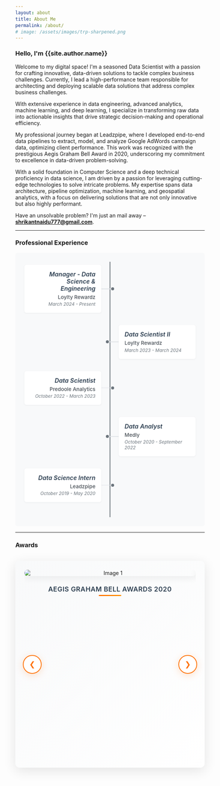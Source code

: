 ```yaml
---
layout: about
title: About Me
permalink: /about/
# image: /assets/images/trp-sharpened.png
---
```


<h3 class="font-weight-light">Hello, I'm <span class="font-weight-bold">{{site.author.name}}</span></h3>

Welcome to my digital space! I'm a seasoned Data Scientist with a passion for crafting innovative, data-driven solutions to tackle complex business challenges. Currently, I lead a high-performance team responsible for architecting and deploying scalable data solutions that address complex business challenges. 

With extensive experience in data engineering, advanced analytics, machine learning, and deep learning, I specialize in transforming raw data into actionable insights that drive strategic decision-making and operational efficiency.

My professional journey began at Leadzpipe, where I developed end-to-end data pipelines to extract, model, and analyze Google AdWords campaign data, optimizing client performance. This work was recognized with the prestigious Aegis Graham Bell Award in 2020, underscoring my commitment to excellence in data-driven problem-solving.

With a solid foundation in Computer Science and a deep technical proficiency in data science, I am driven by a passion for leveraging cutting-edge technologies to solve intricate problems. My expertise spans data architecture, pipeline optimization, machine learning, and geospatial analytics, with a focus on delivering solutions that are not only innovative but also highly performant.

Have an unsolvable problem? I'm just an mail away – **shrikantnaidu777@gmail.com**.

---
<h3>Professional Experience</h3>

<div class="timeline-container">
    <div class="timeline">
        <div class="timeline-item left">
            <div class="timeline-content">
                <h5 class="timeline-title">Manager - Data Science & Engineering</h5>
                <p class="timeline-company">Loylty Rewardz</p>
                <p class="timeline-date">March 2024 - Present</p>
            </div>
        </div>
        <div class="timeline-item right">
            <div class="timeline-content">
                <h5 class="timeline-title">Data Scientist II</h5>
                <p class="timeline-company">Loylty Rewardz</p>
                <p class="timeline-date">March 2023 - March 2024</p>
            </div>
        </div>
        <div class="timeline-item left">
            <div class="timeline-content">
                <h5 class="timeline-title">Data Scientist</h5>
                <p class="timeline-company">Predoole Analytics</p>
                <p class="timeline-date">October 2022 - March 2023</p>
            </div>
        </div>
        <div class="timeline-item right">
            <div class="timeline-content">
                <h5 class="timeline-title">Data Analyst</h5>
                <p class="timeline-company">Medly</p>
                <p class="timeline-date">October 2020 - September 2022</p>
            </div>
        </div>
        <div class="timeline-item left">
            <div class="timeline-content">
                <h5 class="timeline-title">Data Science Intern</h5>
                <p class="timeline-company">Leadzpipe</p>
                <p class="timeline-date">October 2019 - May 2020</p>
            </div>
        </div>
    </div>
</div>
<hr>

### Awards 

<div class="image-slider">
    <div class="slider">
        <div class="slide">
            <img src="/assets/images/2-sharpened.png" alt="Image 1">
            <div class="caption">Aegis Graham Bell Awards 2020</div>
        </div>
        <div class="slide">
            <img src="/assets/images/img-2.png" alt="Image 2">
            <div class="caption">Extraordinary Diligence Award 2024</div>
        </div>
        <div class="slide">
            <img src="/assets/images/img-3.jpg" alt="Image 3">
            <div class="caption">Outside the Box Thinker Award 2025</div>
        </div>
    </div>
    <button class="prev" onclick="moveSlide(-1)">&#10094;</button>
    <button class="next" onclick="moveSlide(1)">&#10095;</button>
</div>

<style>
.image-slider {
    position: relative;
    max-width: 100%;
    margin: 2rem auto;
    border-radius: 12px;
    overflow: hidden;
    box-shadow: 0 8px 32px rgba(0, 0, 0, 0.1);
    background: linear-gradient(135deg, #f8f9fa 0%, #ffffff 100%);
    padding: 1.5rem;
}

.slider {
    display: flex;
    overflow: hidden;
    border-radius: 8px;
}

.slide {
    min-width: 100%;
    transition: transform 0.6s cubic-bezier(0.4, 0, 0.2, 1);
    text-align: center;
    position: relative;
}

.slide img {
    max-width: 100%;
    max-height: 450px;
    height: auto;
    object-fit: contain;
    display: block;
    margin: 0 auto;
    border-radius: 8px;
    transition: transform 0.3s ease;
    box-shadow: 0 4px 20px rgba(0, 0, 0, 0.08);
}

.slide:hover img {
    transform: scale(1.02);
}

.caption {
    margin-top: 1.5rem;
    font-size: 1.1rem;
    font-weight: 600;
    color: #2c3e50;
    letter-spacing: 0.5px;
    text-transform: uppercase;
    position: relative;
    padding-bottom: 0.5rem;
}

.caption::after {
    content: '';
    position: absolute;
    bottom: 0;
    left: 50%;
    transform: translateX(-50%);
    width: 60px;
    height: 3px;
    background: linear-gradient(90deg, #ff6f00, #ff8f00);
    border-radius: 2px;
}

button {
    position: absolute;
    top: 50%;
    transform: translateY(-50%);
    background: rgba(255, 255, 255, 0.95);
    border: 2px solid #ff6f00;
    border-radius: 50%;
    width: 50px;
    height: 50px;
    cursor: pointer;
    font-size: 1.2rem;
    color: #ff6f00;
    transition: all 0.3s cubic-bezier(0.4, 0, 0.2, 1);
    display: flex;
    align-items: center;
    justify-content: center;
    backdrop-filter: blur(10px);
    box-shadow: 0 4px 20px rgba(255, 111, 0, 0.2);
}

button:hover {
    background: #ff6f00;
    color: white;
    transform: translateY(-50%) scale(1.1);
    box-shadow: 0 6px 25px rgba(255, 111, 0, 0.4);
}

button:active {
    transform: translateY(-50%) scale(0.95);
}

.prev {
    left: 20px;
}

.next {
    right: 20px;
}

/* Responsive Design */
@media (max-width: 768px) {
    .image-slider {
        margin: 1rem auto;
        padding: 1rem;
    }
    
    .slide img {
        max-height: 300px;
    }
    
    .caption {
        font-size: 1rem;
        margin-top: 1rem;
    }
    
    button {
        width: 40px;
        height: 40px;
        font-size: 1rem;
    }
    
    .prev {
        left: 10px;
    }
    
    .next {
        right: 10px;
    }
}

@media (max-width: 480px) {
    .slide img {
        max-height: 250px;
    }
    
    .caption {
        font-size: 0.9rem;
    }
    
    button {
        width: 35px;
        height: 35px;
        font-size: 0.9rem;
    }
}

/* Timeline Styles */
.timeline-container {
    max-width: 700px;
    margin: 1rem auto;
    padding: 1.5rem;
    background: #f8f9fa;
    border-radius: 6px;
    position: relative;
}

.timeline {
    position: relative;
    padding: 0.5rem 0;
}

.timeline::before {
    content: '';
    position: absolute;
    left: 50%;
    top: 0;
    bottom: 0;
    width: 2px;
    background: #6c757d;
    transform: translateX(-50%);
}

.timeline-item {
    position: relative;
    margin-bottom: 2rem;
    width: 45%;
    opacity: 0;
    transform: translateY(15px);
    animation: fadeInUp 0.4s ease forwards;
}

.timeline-item:nth-child(1) { animation-delay: 0.1s; }
.timeline-item:nth-child(2) { animation-delay: 0.15s; }
.timeline-item:nth-child(3) { animation-delay: 0.2s; }
.timeline-item:nth-child(4) { animation-delay: 0.25s; }
.timeline-item:nth-child(5) { animation-delay: 0.3s; }

@keyframes fadeInUp {
    to {
        opacity: 1;
        transform: translateY(0);
    }
}

.timeline-item.left {
    left: 0;
    text-align: right;
}

.timeline-item.right {
    left: 55%;
    text-align: left;
}

.timeline-item::before {
    content: '';
    position: absolute;
    top: 50%;
    width: 30px;
    height: 1.5px;
    background: #dee2e6;
    transform: translateY(-50%);
}

.timeline-item.left::before {
    right: -30px;
}

.timeline-item.right::before {
    left: -30px;
}

.timeline-item::after {
    content: '';
    position: absolute;
    top: 50%;
    width: 8px;
    height: 8px;
    background: #6c757d;
    border-radius: 50%;
    transform: translateY(-50%);
}

.timeline-item.left::after {
    right: -34px;
}

.timeline-item.right::after {
    left: -34px;
}

.timeline-content {
    background: #ffffff;
    padding: 1rem;
    border-radius: 6px;
    box-shadow: 0 1px 4px rgba(0, 0, 0, 0.06);
    transition: all 0.2s ease;
    position: relative;
}

.timeline-content:hover {
    transform: translateY(-1px);
    box-shadow: 0 2px 8px rgba(0, 0, 0, 0.1);
}

.timeline-title {
    margin: 0 0 0.3rem 0;
    font-size: 1rem;
    font-weight: 600;
    color: #2c3e50;
    line-height: 1.2;
}

.timeline-company {
    margin: 0 0 0.2rem 0;
    font-size: 0.85rem;
    font-weight: 500;
    color: #495057;
}

.timeline-date {
    margin: 0;
    font-size: 0.75rem;
    color: #6c757d;
    font-weight: 400;
    font-style: italic;
}

/* Responsive Timeline */
@media (max-width: 768px) {
    .timeline-container {
        margin: 0.75rem auto;
        padding: 1.25rem;
    }
    
    .timeline::before {
        left: 1.5rem;
        transform: none;
        width: 2px;
    }
    
    .timeline-item {
        width: 100% !important;
        left: 0 !important;
        text-align: left !important;
        padding-left: 3rem;
        margin-bottom: 1.5rem;
    }
    
    .timeline-item::before {
        right: auto !important;
        left: -2.5rem !important;
        width: 2rem;
        height: 1.5px;
    }
    
    .timeline-item::after {
        right: auto !important;
        left: -2.25rem !important;
        width: 8px;
        height: 8px;
    }
    
    .timeline-content {
        padding: 0.875rem;
    }
    
    .timeline-title {
        font-size: 0.9rem;
    }
    
    .timeline-company {
        font-size: 0.8rem;
    }
    
    .timeline-date {
        font-size: 0.7rem;
    }
}

@media (max-width: 480px) {
    .timeline-container {
        padding: 1rem;
        margin: 0.5rem auto;
    }
    
    .timeline::before {
        left: 1.25rem;
        width: 1.5px;
    }
    
    .timeline-item {
        padding-left: 2.5rem;
        margin-bottom: 1.25rem;
    }
    
    .timeline-item::before {
        left: -2rem !important;
        width: 1.5rem;
        height: 1px;
    }
    
    .timeline-item::after {
        left: -1.75rem !important;
        width: 6px;
        height: 6px;
    }
    
    .timeline-content {
        padding: 0.75rem;
    }
    
    .timeline-title {
        font-size: 0.85rem;
    }
    
    .timeline-company {
        font-size: 0.75rem;
    }
    
    .timeline-date {
        font-size: 0.65rem;
    }
}

/* Socials Styles */
.socials-container {
    max-width: 600px;
    margin: 1.5rem auto;
    padding: 1.5rem;
    background: #ffffff;
    border-radius: 8px;
    box-shadow: 0 2px 8px rgba(0, 0, 0, 0.04);
}

.socials-grid {
    display: flex;
    justify-content: center;
    align-items: center;
    flex-wrap: wrap;
    gap: 1.5rem;
}

.social-link {
    display: flex;
    align-items: center;
    justify-content: center;
    width: 48px;
    height: 48px;
    border-radius: 8px;
    background: #f8f9fa;
    transition: all 0.3s ease;
    text-decoration: none;
    box-shadow: 0 2px 4px rgba(0, 0, 0, 0.05);
}

.social-link:hover {
    transform: translateY(-2px);
    box-shadow: 0 4px 12px rgba(0, 0, 0, 0.15);
    background: #ffffff;
}

.social-link img {
    width: 24px;
    height: 24px;
    transition: transform 0.3s ease;
}

.social-link:hover img {
    transform: scale(1.1);
}

/* Special styling for Weights & Biases */
.social-link:nth-child(5) {
    width: auto;
    padding: 0 1rem;
    background: #ff6f00;
    color: white;
}

.social-link:nth-child(5):hover {
    background: #ff8f00;
}

.social-link:nth-child(5) img {
    width: auto;
    height: 20px;
}

/* Responsive Socials */
@media (max-width: 768px) {
    .socials-container {
        margin: 1rem auto;
        padding: 1.25rem;
    }
    
    .socials-grid {
        gap: 1rem;
    }
    
    .social-link {
        width: 44px;
        height: 44px;
    }
    
    .social-link img {
        width: 22px;
        height: 22px;
    }
    
    .social-link:nth-child(5) {
        padding: 0 0.75rem;
    }
    
    .social-link:nth-child(5) img {
        height: 18px;
    }
}

@media (max-width: 480px) {
    .socials-grid {
        gap: 0.75rem;
    }
    
    .social-link {
        width: 40px;
        height: 40px;
    }
    
    .social-link img {
        width: 20px;
        height: 20px;
    }
    
    .social-link:nth-child(5) {
        padding: 0 0.5rem;
    }
    
    .social-link:nth-child(5) img {
        height: 16px;
    }
}
</style>

<script>
let currentSlide = 0;
let autoPlayInterval;
let isHovered = false;

function showSlide(index) {
    const slides = document.querySelectorAll('.slide');
    if (index >= slides.length) {
        currentSlide = 0;
    } else if (index < 0) {
        currentSlide = slides.length - 1;
    } else {
        currentSlide = index;
    }
    const offset = -currentSlide * 100;
    slides.forEach(slide => {
        slide.style.transform = `translateX(${offset}%)`;
    });
}

function moveSlide(direction) {
    showSlide(currentSlide + direction);
    resetAutoPlay();
}

function startAutoPlay() {
    autoPlayInterval = setInterval(() => {
        if (!isHovered) {
            moveSlide(1);
        }
    }, 5000); // Auto-advance every 5 seconds
}

function stopAutoPlay() {
    clearInterval(autoPlayInterval);
}

function resetAutoPlay() {
    stopAutoPlay();
    startAutoPlay();
}

// Initialize the slider
document.addEventListener('DOMContentLoaded', function() {
    showSlide(currentSlide);
    startAutoPlay();
    
    // Pause auto-play on hover
    const slider = document.querySelector('.image-slider');
    if (slider) {
        slider.addEventListener('mouseenter', () => {
            isHovered = true;
            stopAutoPlay();
        });
        
        slider.addEventListener('mouseleave', () => {
            isHovered = false;
            startAutoPlay();
        });
    }
    
    // Touch/swipe support for mobile
    let startX = 0;
    let endX = 0;
    
    slider.addEventListener('touchstart', (e) => {
        startX = e.touches[0].clientX;
    });
    
    slider.addEventListener('touchend', (e) => {
        endX = e.changedTouches[0].clientX;
        handleSwipe();
    });
    
    function handleSwipe() {
        const threshold = 50;
        const diff = startX - endX;
        
        if (Math.abs(diff) > threshold) {
            if (diff > 0) {
                moveSlide(1); // Swipe left - next slide
            } else {
                moveSlide(-1); // Swipe right - previous slide
            }
        }
    }
});
</script>

<!-- <hr>

<h3>Tech Socials</h3>

<div class="socials-container">
    <div class="socials-grid">
        <a href="https://x.com/shrikantnaiidu" target="_blank" rel="noreferrer" class="social-link">
            <img src="https://raw.githubusercontent.com/danielcranney/readme-generator/main/public/icons/socials/twitter.svg" alt="X" />
        </a>
        <a href="https://www.linkedin.com/in/shrikant-naidu/" target="_blank" rel="noreferrer" class="social-link">
            <img src="https://raw.githubusercontent.com/danielcranney/readme-generator/main/public/icons/socials/linkedin.svg" alt="LinkedIn" />
        </a>
        <a href="https://github.com/shrikantnaidu" target="_blank" rel="noreferrer" class="social-link">
            <img src="https://raw.githubusercontent.com/danielcranney/readme-generator/main/public/icons/socials/github.svg" alt="GitHub" />
        </a>
        <a href="https://steamcommunity.com/id/shrikantnaidu/" target="_blank" rel="noreferrer" class="social-link">
            <img src="https://www.vectorlogo.zone/logos/steampowered/steampowered-icon.svg" alt="Steam" />
        </a>
        <a href="https://wandb.ai/skn97" target="_blank" rel="noreferrer" class="social-link">
            <img src="https://www.vectorlogo.zone/logos/wandbai/wandbai-official.svg" alt="Weights & Biases" />
        </a>
        <a href="https://huggingface.co/shrikantnaidu" target="_blank" rel="noreferrer" class="social-link">
            <img src="https://huggingface.co/front/assets/huggingface_logo-noborder.svg" alt="Hugging Face" />
        </a>
    </div>
</div>

<hr> -->
